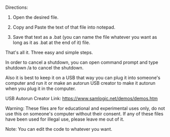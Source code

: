 Directions:

1. Open the desired file.

2. Copy and Paste the text of that file into notepad.

3. Save that text as a .bat (you can name the file whatever you want as long as it as .bat at the end of it) file.

That's all it. Three easy and simple steps.

In order to cancel a shutdown, you can open command prompt and type shutdown /a to cancel the shutdown.

Also it is best to keep it on a USB that way you can plug it into someone's computer and run it or make an autorun USB creator to make it autorun when you plug it in the computer.

USB Autorun Creator Link: https://www.samlogic.net/demos/demos.htm

Warning: These files are for educational and experimental uses only, do not use this on someone's computer without their consent. If any of these files have been used for illegal use, please leave me out of it.

Note: You can edit the code to whatever you want.
